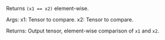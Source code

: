 Returns `(x1 == x2)` element-wise.

Args:
    x1: Tensor to compare.
    x2: Tensor to compare.

Returns:
    Output tensor, element-wise comparison of `x1` and `x2`.
